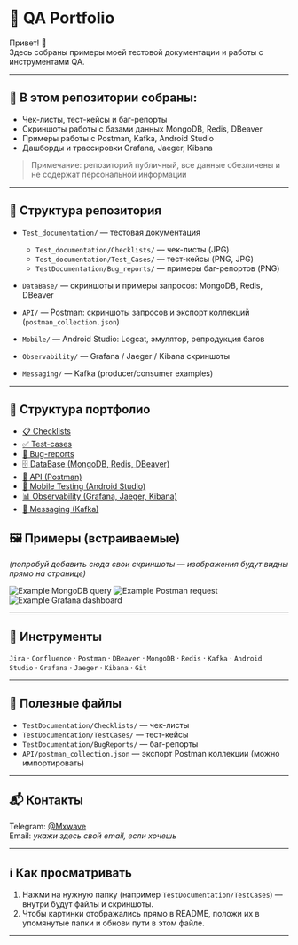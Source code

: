 # 🧪 QA Portfolio

Привет! 👋  
Здесь собраны примеры моей тестовой документации и работы с инструментами QA.

---

## 📌 В этом репозитории собраны:
- Чек-листы, тест-кейсы и баг-репорты  
- Скриншоты работы с базами данных MongoDB, Redis, DBeaver  
- Примеры работы с Postman, Kafka, Android Studio  
- Дашборды и трассировки Grafana, Jaeger, Kibana

> Примечание: репозиторий публичный, все данные обезличены и не содержат персональной информации

---

## 📂 Структура репозитория

- `Test_documentation/` — тестовая документация  
  - `Test_documentation/Checklists/` — чек-листы (JPG)  
  - `Test_documentation/Test_Cases/` — тест-кейсы (PNG, JPG) 
  - `TestDocumentation/Bug_reports/` — примеры баг-репортов (PNG)

- `DataBase/` — скриншоты и примеры запросов: MongoDB, Redis, DBeaver  
- `API/` — Postman: скриншоты запросов и экспорт коллекций (`postman_collection.json`)  
- `Mobile/` — Android Studio: Logcat, эмулятор, репродукция багов  
- `Observability/` — Grafana / Jaeger / Kibana скриншоты  
- `Messaging/` — Kafka (producer/consumer examples)

---

## 📂 Структура портфолио

- [📋 Checklists](https://github.com/MaximMxwave/QA_Portfolio/tree/main/Test_documentation/Checklists)
- [✅ Test-cases](https://github.com/MaximMxwave/QA_Portfolio/tree/main/Test_documentation/Test_Cases)
- [🐞 Bug-reports](https://github.com/MaximMxwave/QA_Portfolio/tree/main/Test_documentation/Bug_reports)
- [🗄️ DataBase (MongoDB, Redis, DBeaver)](./DataBase)
- [🔌 API (Postman)](./API)
- [📱 Mobile Testing (Android Studio)](./Mobile)
- [📊 Observability (Grafana, Jaeger, Kibana)](./Observability)
- [💬 Messaging (Kafka)](./Messaging)

## 🖼️ Примеры (встраиваемые)
*(попробуй добавить сюда свои скриншоты — изображения будут видны прямо на странице)*

![Example MongoDB query](DataBase/mongodb_query.png)
![Example Postman request](API/postman_request.png)
![Example Grafana dashboard](Observability/grafana_dashboard.png)

---

## 🧰 Инструменты
`Jira` · `Confluence` · `Postman` · `DBeaver` · `MongoDB` · `Redis` · `Kafka` · `Android Studio` · `Grafana` · `Jaeger` · `Kibana` · `Git`

---

## 📎 Полезные файлы
- `TestDocumentation/Checklists/` — чек-листы  
- `TestDocumentation/TestCases/` — тест-кейсы  
- `TestDocumentation/BugReports/` — баг-репорты  
- `API/postman_collection.json` — экспорт Postman коллекции (можно импортировать)

---

## 📬 Контакты
Telegram: [@Mxwave](https://t.me/)  
Email: *укажи здесь свой email, если хочешь*

---

## ℹ️ Как просматривать
1. Нажми на нужную папку (например `TestDocumentation/TestCases`) — внутри будут файлы и скриншоты.  
2. Чтобы картинки отображались прямо в README, положи их в упомянутые папки и обнови пути в этом файле.

---
